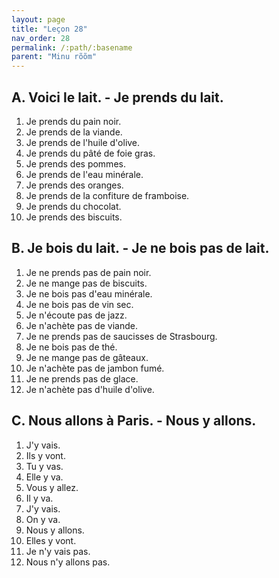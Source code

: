 ```yaml
---
layout: page
title: "Leçon 28"
nav_order: 28
permalink: /:path/:basename
parent: "Minu rõõm"
---
```


## A. Voici le lait. - Je prends du lait.  
1. Je prends du pain noir.  
2. Je prends de la viande.  
3. Je prends de l'huile d'olive.  
4. Je prends du pâté de foie gras.  
5. Je prends des pommes.  
6. Je prends de l'eau minérale.  
7. Je prends des oranges.  
8. Je prends de la confiture de framboise.  
9. Je prends du chocolat. 
10. Je prends des biscuits.  

## B. Je bois du lait. - Je ne bois pas de lait.  
1. Je ne prends pas de pain noir.  
2. Je ne mange pas de biscuits.  
3. Je ne bois pas d'eau minérale.  
4. Je ne bois pas de vin sec.  
5. Je n'écoute pas de jazz.  
6. Je n'achète pas de viande.  
7. Je ne prends pas de saucisses de Strasbourg.  
8. Je ne bois pas de thé.  
9. Je ne mange pas de gâteaux.  
10. Je n'achète pas de jambon fumé.  
11. Je ne prends pas de glace.  
12. Je n'achète pas d'huile d'olive.  

## C. Nous allons à Paris. - Nous y allons.  
1. J'y vais.  
2. Ils y vont.  
3. Tu y vas.  
4. Elle y va.  
5. Vous y allez.  
6. Il y va.  
7. J'y vais.  
8. On y va.  
9. Nous y allons.  
10. Elles y vont.  
11. Je n'y vais pas.  
12. Nous n'y allons pas.  
